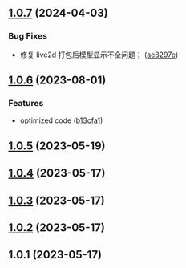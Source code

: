 ## [1.0.7](https://github.com/xinlei3166/vitepress-theme-website/compare/v1.0.6...v1.0.7) (2024-04-03)


### Bug Fixes

* 修复 live2d 打包后模型显示不全问题； ([ae8297e](https://github.com/xinlei3166/vitepress-theme-website/commit/ae8297eaa115519cf2eb00bc26278568e5e1a8f4))



## [1.0.6](https://github.com/xinlei3166/vitepress-theme-website/compare/v1.0.5...v1.0.6) (2023-08-01)


### Features

* optimized code ([b13cfa1](https://github.com/xinlei3166/vitepress-theme-website/commit/b13cfa1fea29a506cbd5bbdd1cd3280f3872bfc5))



## [1.0.5](https://github.com/xinlei3166/vitepress-theme-website/compare/v1.0.4...v1.0.5) (2023-05-19)



## [1.0.4](https://github.com/xinlei3166/vitepress-theme-website/compare/v1.0.3...v1.0.4) (2023-05-17)



## [1.0.3](https://github.com/xinlei3166/vitepress-theme-website/compare/v1.0.2...v1.0.3) (2023-05-17)



## [1.0.2](https://github.com/xinlei3166/vitepress-theme-website/compare/v1.0.1...v1.0.2) (2023-05-17)



## 1.0.1 (2023-05-17)



